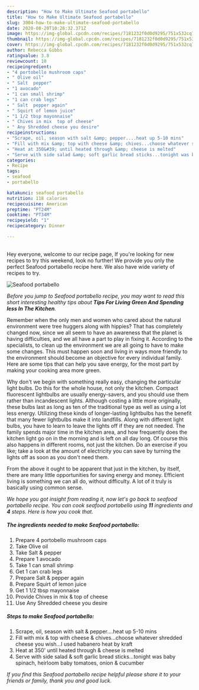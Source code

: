 ```yaml
---
description: "How to Make Ultimate Seafood portabello"
title: "How to Make Ultimate Seafood portabello"
slug: 3004-how-to-make-ultimate-seafood-portabello
date: 2020-08-20T10:28:32.371Z
image: https://img-global.cpcdn.com/recipes/7181232f0d0d9295/751x532cq70/seafood-portabello-recipe-main-photo.jpg
thumbnail: https://img-global.cpcdn.com/recipes/7181232f0d0d9295/751x532cq70/seafood-portabello-recipe-main-photo.jpg
cover: https://img-global.cpcdn.com/recipes/7181232f0d0d9295/751x532cq70/seafood-portabello-recipe-main-photo.jpg
author: Rebecca Gibbs
ratingvalue: 3.8
reviewcount: 10
recipeingredient:
- "4 portobello mushroom caps"
- " Olive oil"
- " Salt  pepper"
- "1 avocado"
- "1 can small shrimp"
- "1 can crab legs"
- " Salt  pepper again"
- " Squirt of lemon juice"
- "1 1/2 tbsp mayonnaise"
- " Chives in mix  top of cheese"
- " Any Shredded cheese you desire"
recipeinstructions:
- "Scrape, oil, season with salt &amp; pepper....heat up 5-10 mins"
- "Fill with mix &amp; top with cheese &amp; chives...choose whatever shredded cheese you wish...I used habanero heat by kraft"
- "Heat at 350&#39; until heated through &amp; cheese is melted"
- "Serve with side salad &amp; soft garlic bread sticks...tonight was baby spinach, heirloom baby tomatoes, onion &amp; cucumber"
categories:
- Recipe
tags:
- seafood
- portabello

katakunci: seafood portabello 
nutrition: 118 calories
recipecuisine: American
preptime: "PT24M"
cooktime: "PT34M"
recipeyield: "1"
recipecategory: Dinner

---
```

<br>
Hey everyone, welcome to our recipe page, If you're looking for new recipes to try this weekend, look no further! We provide you only the perfect Seafood portabello recipe here. We also have wide variety of recipes to try.
<br>


![Seafood portabello](https://img-global.cpcdn.com/recipes/7181232f0d0d9295/751x532cq70/seafood-portabello-recipe-main-photo.jpg)

<i>Before you jump to Seafood portabello recipe, you may want to read this short interesting healthy tips about 
<strong>Tips For Living Green And Spending less In The Kitchen</strong>.</i>
</br>

Remember when the only men and women who cared about the natural environment were tree huggers along with hippies? That has completely changed now, since we all seem to have an awareness that the planet is having difficulties, and we all have a part to play in fixing it. According to the specialists, to clean up the environment we are all going to have to make some changes. This must happen soon and living in ways more friendly to the environment should become an objective for every individual family. Here are some tips that can help you save energy, for the most part by making your cooking area more green.

Why don't we begin with something really easy, changing the particular light bulbs. Do this for the whole house, not only the kitchen. Compact fluorescent lightbulbs are usually energy-savers, and you should use them rather than incandescent lights. Although costing a little more originally, these bulbs last as long as ten of the traditional type as well as using a lot less energy. Utilizing these kinds of longer-lasting lightbulbs has the benefit that many fewer lightbulbs make it into landfills. Along with different light bulbs, you have to learn to leave the lights off if they are not needed. The family spends major time in the kitchen area, and how frequently does the kitchen light go on in the morning and is left on all day long. Of course this also happens in different rooms, not just the kitchen. Do an exercise if you like; take a look at the amount of electricity you can save by turning the lights off as soon as you don't need them.

From the above it ought to be apparent that just in the kitchen, by itself, there are many little opportunities for saving energy and money. Efficient living is something we can all do, without difficulty. A lot of it truly is basically using common sense.


<i>We hope you got insight from reading it, now let's go back to seafood portabello recipe. You can cook seafood portabello using <strong>11</strong> ingredients and <strong>4</strong> steps. Here is how you cook that.
</i>

##### The ingredients needed to make Seafood portabello:

1. Prepare 4 portobello mushroom caps
1. Take  Olive oil
1. Take  Salt &amp; pepper
1. Prepare 1 avocado
1. Take 1 can small shrimp
1. Get 1 can crab legs
1. Prepare  Salt &amp; pepper again
1. Prepare  Squirt of lemon juice
1. Get 1 1/2 tbsp mayonnaise
1. Provide  Chives in mix &amp; top of cheese
1. Use  Any Shredded cheese you desire


##### Steps to make Seafood portabello:

1. Scrape, oil, season with salt &amp; pepper....heat up 5-10 mins
1. Fill with mix &amp; top with cheese &amp; chives...choose whatever shredded cheese you wish...I used habanero heat by kraft
1. Heat at 350&#39; until heated through &amp; cheese is melted
1. Serve with side salad &amp; soft garlic bread sticks...tonight was baby spinach, heirloom baby tomatoes, onion &amp; cucumber


<i>If you find this Seafood portabello recipe helpful please share it to your friends or family, thank you and good luck.</i>
